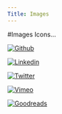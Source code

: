 ```yaml
---
Title: Images
---
```

#Images
Icons...

[![Github](%assets_url%/files/72/smuu96418esue7pecst4la4h500446/github32.jpg)](%assets_url%/files/72/smuu96418esue7pecst4la4h500446/github32.jpg)

[![Linkedin](%assets_url%/files/11/k8k2zzofdtgoc6d9tindevujvw81l0/linkedin.png)](%assets_url%/files/11/k8k2zzofdtgoc6d9tindevujvw81l0/linkedin.png)

[![Twitter](%assets_url%/files/fa/jwf84rf5lofzbs20zcb070h29s1qbx/twitter.jpg)](%assets_url%/files/fa/jwf84rf5lofzbs20zcb070h29s1qbx/twitter.jpg)

[![Vimeo](%assets_url%/files/eb/urjl7i096et4s5jjqpq9jxv0v3fxpc/vimeo.jpg)](%assets_url%/files/eb/urjl7i096et4s5jjqpq9jxv0v3fxpc/vimeo.jpg)

[![Goodreads](%assets_url%/files/5e/1k0ywu5a0n1iilueybg5py0yofmpgo/goodreads.png)](%assets_url%/files/5e/1k0ywu5a0n1iilueybg5py0yofmpgo/goodreads.png)
